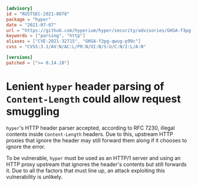 ```toml
[advisory]
id = "RUSTSEC-2021-0078"
package = "hyper"
date = "2021-07-07"
url = "https://github.com/hyperium/hyper/security/advisories/GHSA-f3pg-qwvg-p99c"
keywords = ["parsing", "http"]
aliases = ["CVE-2021-32715", "GHSA-f3pg-qwvg-p99c"]
cvss = "CVSS:3.1/AV:N/AC:L/PR:N/UI:N/S:U/C:N/I:L/A:N"

[versions]
patched = [">= 0.14.10"]
```

# Lenient `hyper` header parsing of `Content-Length` could allow request smuggling

`hyper`'s HTTP header parser accepted, according to RFC 7230, illegal contents inside `Content-Length` headers.
Due to this, upstream HTTP proxies that ignore the header may still forward them along if it chooses to ignore the error.

To be vulnerable, `hyper` must be used as an HTTP/1 server and using an HTTP proxy upstream that ignores the header's contents
but still forwards it. Due to all the factors that must line up, an attack exploiting this vulnerability is unlikely.
